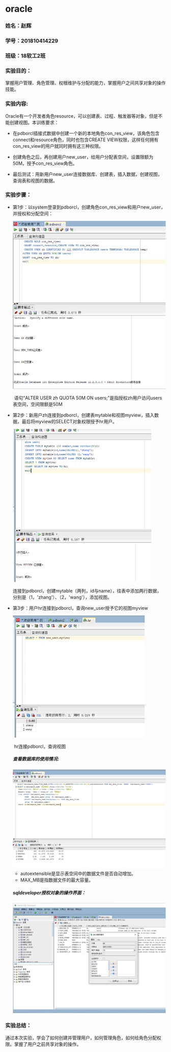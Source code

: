 # oracle

### 姓名：赵辉

### 学号：201810414229	

### 班级：18软工2班

### 实验目的：

掌握用户管理、角色管理、权根维护与分配的能力，掌握用户之间共享对象的操作技能。

### 实验内容:

Oracle有一个开发者角色resource，可以创建表、过程、触发器等对象，但是不能创建视图。本训练要求：

- 在pdborcl插接式数据中创建一个新的本地角色con_res_view，该角色包含connect和resource角色，同时也包含CREATE VIEW权限，这样任何拥有con_res_view的用户就同时拥有这三种权限。

  

- 创建角色之后，再创建用户new_user，给用户分配表空间，设置限额为50M，授予con_res_view角色。

- 最后测试：用新用户new_user连接数据库、创建表，插入数据，创建视图，查询表和视图的数据。

### 实验步骤：

- 第1步：以system登录到pdborcl，创建角色con_res_view和用户new_user，并授权和分配空间：

  <img src="README.assets/image-20210322105156506.png" alt="image-20210322105156506" style="zoom: 67%;" />

  ​			语句“ALTER USER zh QUOTA 50M ON users;”是指授权zh用户访问users表空间，空间限额是50M

- 第2步：新用户zh连接到pdborcl，创建表mytable和视图myview，插入数据，最后将myview的SELECT对象权限授予hr用户。

  <img src="README.assets/image-20210322110127603.png" alt="image-20210322110127603" style="zoom:67%;" />

  ​		连接到pdborcl，创建mytable（两列，id与name），往表中添加两行数据，分别是（1，'zhang'）、（2，'wang'），添加视图。

- 第3步：用户hr连接到pdborcl，查询new_user授予它的视图myview

  <img src="README.assets/image-20210322110303416.png" alt="image-20210322110303416" style="zoom:67%;" />

  ​	hr连接pdborcl，查询视图

  #####  查看数据库的使用情况:

  <img src="README.assets/image-20210322142817109.png" alt="image-20210322142817109" style="zoom:67%;" />

  - autoextensible是显示表空间中的数据文件是否自动增加。
  - MAX_MB是指数据文件的最大容量。
  
  ##### sqldeveloper授权对象的操作界面：
  
  <img src="README.assets/image-20210322112201958.png" alt="image-20210322112201958" style="zoom:67%;" />

### 实验总结：

通过本次实验，学会了如何创建并管理用户，如何管理角色，如何给角色分配权限。掌握了用户之前共享对象的操作。